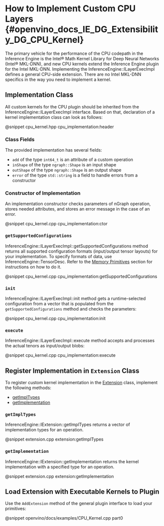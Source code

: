 # How to Implement Custom CPU Layers {#openvino_docs_IE_DG_Extensibility_DG_CPU_Kernel}

The primary vehicle for the performance of the CPU codepath in the Inference Engine is the Intel® Math Kernel Library for Deep Neural Networks (Intel® MKL-DNN), and new CPU kernels extend the Inference Engine plugin for the Intel MKL-DNN. Implementing the InferenceEngine::ILayerExecImpl defines a general CPU-side extension. There are no Intel MKL-DNN specifics in the way you need to implement a kernel.

## Implementation Class

All custom kernels for the CPU plugin should be inherited from the InferenceEngine::ILayerExecImpl interface.
Based on that, declaration of a kernel implementation class can look as follows:

@snippet cpu_kernel.hpp cpu_implementation:header

### Class Fields

The provided implementation has several fields:

 * `add` of the type `int64_t` is an attribute of a custom operation
 * `inShape` of the type `ngraph::Shape` is an input shape
 * `outShape` of the type `ngraph::Shape` is an output shape
 * `error` of the type `std::string` is a field to handle errors from a constructor

### Constructor of Implementation

An implementation constructor checks parameters of nGraph operation, stores needed attributes, and stores an error message in the case of an error.

@snippet cpu_kernel.cpp cpu_implementation:ctor

### `getSupportedConfigurations`

InferenceEngine::ILayerExecImpl::getSupportedConfigurations method returns all supported configuration formats (input/output tensor layouts) for your implementation. To specify formats of data, use InferenceEngine::TensorDesc. Refer to the [Memory Primitives](../Memory_primitives.md) section for instructions on how to do it.

@snippet cpu_kernel.cpp cpu_implementation:getSupportedConfigurations

### `init`

InferenceEngine::ILayerExecImpl::init method gets a runtime-selected configuration from a vector that is populated from the `getSupportedConfigurations` method and checks the parameters:

@snippet cpu_kernel.cpp cpu_implementation:init

### `execute`

InferenceEngine::ILayerExecImpl::execute method accepts and processes the actual tenors as input/output blobs:

@snippet cpu_kernel.cpp cpu_implementation:execute

## Register Implementation in `Extension` Class

To register custom kernel implementation in the [Extension](Extension.md) class, implement the following methods:
* <a href="#getImpTypes">getImplTypes</a>
* <a href="#getImplementation">getImplementation</a>

### <a name="getImpTypes"><code>getImplTypes</code></a>

InferenceEngine::IExtension::getImplTypes returns a vector of implementation types for an operation.

@snippet extension.cpp extension:getImplTypes

### <a name="getImplementation"><code>getImplementation</code></a>

InferenceEngine::IExtension::getImplementation returns the kernel implementation with a specified type for an operation.

@snippet extension.cpp extension:getImplementation


## Load Extension with Executable Kernels to Plugin

Use the `AddExtension` method of the general plugin interface to load your primitives:

@snippet openvino/docs/examples/CPU_Kernel.cpp part0

